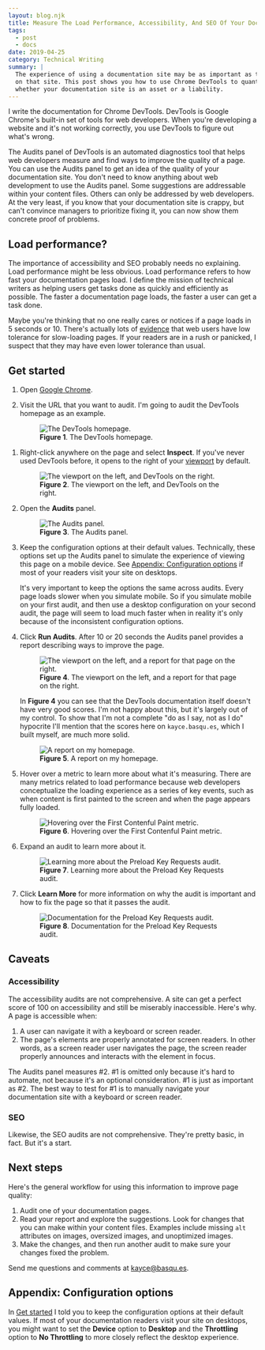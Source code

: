 ```yaml
---
layout: blog.njk
title: Measure The Load Performance, Accessibility, And SEO Of Your Documentation Pages
tags: 
  - post
  - docs
date: 2019-04-25
category: Technical Writing
summary: |
  The experience of using a documentation site may be as important as the quality of the content
  on that site. This post shows you how to use Chrome DevTools to quantitatively measure
  whether your documentation site is an asset or a liability.
---
```


I write the documentation for Chrome DevTools. DevTools is Google Chrome's built-in set of
tools for web developers. When you're developing a website and it's not working correctly, you use
DevTools to figure out what's wrong.

The Audits panel of DevTools is an automated diagnostics tool that helps web developers measure
and find ways to improve the quality of a page. You can use the Audits panel to get an idea of
the quality of your documentation site. You don't need to know anything about web development to
use the Audits panel. Some suggestions are addressable within your content files. Others
can only be addressed by web developers. At the very least, if you know that your documentation
site is crappy, but can't convince managers to prioritize fixing it, you can now show them
concrete proof of problems.

<h2 id="loadperf">Load performance?</h2>

[perf]: https://medium.com/@vikigreen/impact-of-slow-page-load-time-on-website-performance-40d5c9ce568a

The importance of accessibility and SEO probably needs no explaining. Load performance might
be less obvious. Load performance refers to how fast your documentation pages load. I define the
mission of technical writers as helping users get tasks done as quickly and efficiently
as possible. The faster a documentation page loads, the faster a user can get a task done.

Maybe you're thinking that no one really cares or notices if a page loads in 5 seconds or 10.
There's actually lots of [evidence][perf] that web users have low tolerance for slow-loading pages.
If your readers are in a rush or panicked, I suspect that they may have even lower tolerance than
usual.

<h2 id="getstarted">Get started</h2>

[chrome]: https://www.google.com/chrome/

1. Open [Google Chrome][chrome].
1. Visit the URL that you want to audit. I'm going to audit the DevTools homepage as an
   example.

     <figure>
       <img src="/media/lighthouse1.png"
            alt="The DevTools homepage."/>
       <figcaption>
         <b>Figure 1</b>. The DevTools homepage.
       </figcaption>
     </figure>

[viewport]: https://developer.mozilla.org/en-US/docs/Glossary/Viewport

1. Right-click anywhere on the page and select **Inspect**. If you've never used DevTools before,
   it opens to the right of your [viewport][viewport] by default.

     <figure>
       <img src="/media/lighthouse2.png"
            alt="The viewport on the left, and DevTools on the right."/>
       <figcaption>
         <b>Figure 2</b>. The viewport on the left, and DevTools on the right.
       </figcaption>
     </figure>

1. Open the **Audits** panel.

     <figure>
       <img src="/media/lighthouse3.png"
            alt="The Audits panel."/>
       <figcaption>
         <b>Figure 3</b>. The Audits panel.
       </figcaption>
     </figure>

1. Keep the configuration options at their default values. Technically, these options set up
   the Audits panel to simulate the experience of viewing this page on a mobile device. See
   <a href="#config">Appendix: Configuration options</a> if most of your readers visit your
   site on desktops.

   It's very important to keep the options the same across audits. Every page loads slower
   when you simulate mobile. So if you simulate mobile on your first audit, and then
   use a desktop configuration on your second audit, the page will seem to load much faster
   when in reality it's only because of the inconsistent configuration options.

1. Click **Run Audits**. After 10 or 20 seconds the Audits panel provides a report describing
   ways to improve the page.

     <figure>
       <img src="/media/lighthouse4.png"
            alt="The viewport on the left, and a report for that page on the right."/>
       <figcaption>
         <b>Figure 4</b>. The viewport on the left, and a report for that page on the right.
       </figcaption>
     </figure>

     In **Figure 4** you can see that the DevTools documentation itself doesn't have very
     good scores. I'm not happy about this, but it's largely out of my control. To show that
     I'm not a complete "do as I say, not as I do" hypocrite I'll mention that the scores
     here on `kayce.basqu.es`, which I built myself, are much more solid.

     <figure>
       <img src="/media/lighthouse8.png"
            alt="A report on my homepage."/>
       <figcaption>
         <b>Figure 5</b>. A report on my homepage.
       </figcaption>
     </figure>

1. Hover over a metric to learn more about what it's measuring. There are many metrics related to
   load performance because web developers conceptualize the loading experience as a series of key
   events, such as when content is first painted to the screen and when the page appears
   fully loaded.

     <figure>
       <img src="/media/lighthouse5.png"
            alt="Hovering over the First Contenful Paint metric."/>
       <figcaption>
         <b>Figure 6</b>. Hovering over the First Contenful Paint metric.
       </figcaption>
     </figure>

1. Expand an audit to learn more about it.

     <figure>
       <img src="/media/lighthouse6.png"
            alt="Learning more about the Preload Key Requests audit."/>
       <figcaption>
         <b>Figure 7</b>. Learning more about the Preload Key Requests audit.
       </figcaption>
     </figure>

1. Click **Learn More** for more information on why the audit is important and how to fix
   the page so that it passes the audit.

     <figure>
       <img src="/media/lighthouse7.png"
            alt="Documentation for the Preload Key Requests audit."/>
       <figcaption>
         <b>Figure 8</b>. Documentation for the Preload Key Requests audit.
       </figcaption>
     </figure>

<h2 id="caveats">Caveats</h2>

<h3 id="a11y">Accessibility</h3>

The accessibility audits are not comprehensive. A site can get a perfect score of 100 on
accessibility and still be miserably inaccessible. Here's why. A page is accessible when:

1. A user can navigate it with a keyboard or screen reader.
1. The page's elements are properly annotated for screen readers. In other words, as a
   screen reader user navigates the page, the screen reader properly announces and interacts
   with the element in focus.

The Audits panel measures #2. #1 is omitted only because it's hard to automate, not because
it's an optional consideration. #1 is just as important as #2. The best way to test for #1 is
to manually navigate your documentation site with a keyboard or screen reader.

<h3 id="seo">SEO</h3>

Likewise, the SEO audits are not comprehensive. They're pretty basic, in fact. But it's a start.

<h2 id="next">Next steps</h2>

Here's the general workflow for using this information to improve page quality:

1. Audit one of your documentation pages.
1. Read your report and explore the suggestions. Look for changes that you can make within
   your content files. Examples include missing `alt` attributes on images, oversized images,
   and unoptimized images.
1. Make the changes, and then run another audit to make sure your changes fixed the problem.

Send me questions and comments at kayce@basqu.es.

<h2 id="config">Appendix: Configuration options</h2>

In <a href="#getstarted">Get started</a> I told you to keep the configuration options at
their default values. If most of your documentation readers visit your site on desktops,
you might want to set the **Device** option to **Desktop** and the **Throttling** option to
**No Throttling** to more closely reflect the desktop experience.

